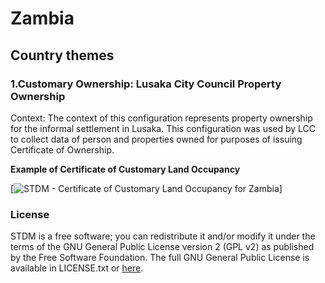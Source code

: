 **Zambia**
==============================

## Country themes

### 1.**Customary Ownership: Lusaka City Council Property Ownership**

Context:  The context of this configuration represents property ownership for the informal settlement in Lusaka. This configuration was used by LCC to collect data of person and properties owned for purposes of issuing Certificate of Ownership.

**Example of Certificate of Customary Land Occupancy**

[![STDM - Certificate of Customary Land Occupancy for Zambia](../images/readme/zambia_certificate_customary_land_occupancy)]

### License

STDM is a free software; you can redistribute it and/or modify it under the terms of the GNU General Public License version 2 (GPL v2) as published by the Free Software Foundation. The full GNU General Public License is available in LICENSE.txt or [here](http://www.gnu.org/licenses/gpl-2.0.html).